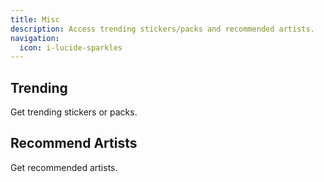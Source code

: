 ```yaml
---
title: Misc
description: Access trending stickers/packs and recommended artists.
navigation:
  icon: i-lucide-sparkles
---
```

## Trending
Get trending stickers or packs.

## Recommend Artists
Get recommended artists.
